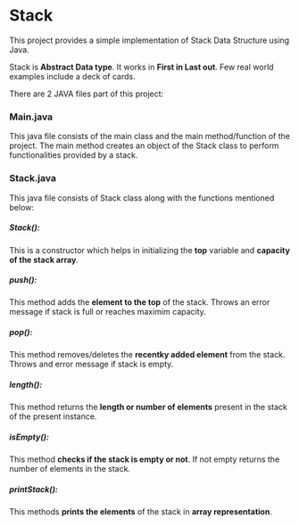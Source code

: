 # Stack
This project provides a simple implementation of Stack Data Structure using Java.

Stack is **Abstract Data type**. It works in **First in Last out**. Few real world examples include a deck of cards. 

There are 2 JAVA files part of this project: 
### Main.java 
This java file consists of the main class and the main method/function of the project. The main method creates an object of the Stack class to perform functionalities provided by a stack. 
### Stack.java 
This java file consists of Stack class along with the functions mentioned below:
##### Stack(): 
This is a constructor which helps in initializing the **top** variable and **capacity of the stack array**.
##### push(): 
This method adds the **element to the top** of the stack. Throws an error message if stack is full or reaches maximim capacity. 
##### pop():
This method removes/deletes the **recentky added element** from the stack. Throws and error message if stack is empty. 
##### length():
This method returns the **length or number of elements** present in the stack of the present instance. 
##### isEmpty():
This method **checks if the stack is empty or not**. If not empty returns the number of elements in the stack.
##### printStack():
This methods **prints the elements** of the stack in **array representation**. 
